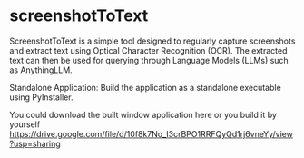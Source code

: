 # screenshotToText
ScreenshotToText is a simple tool designed to regularly capture screenshots and extract text using Optical Character Recognition (OCR). The extracted text can then be used for querying through Language Models (LLMs) such as AnythingLLM.

Standalone Application: Build the application as a standalone executable using PyInstaller.

You could download the built window application here or you build it by yourself
https://drive.google.com/file/d/10f8k7No_I3crBPO1RRFQyQd1rj6vneYy/view?usp=sharing
